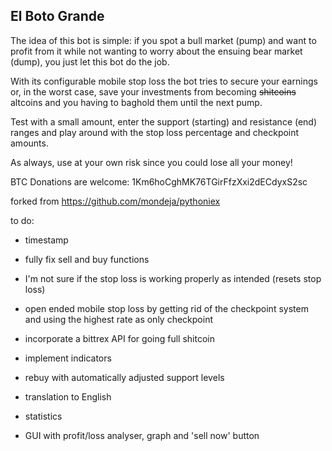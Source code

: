 ## El Boto Grande

The idea of this bot is simple: if you spot a bull market (pump) and want to profit from it while not wanting to worry about the ensuing bear market (dump), you just let this bot do the job.

With its configurable mobile stop loss the bot tries to secure your earnings or, in the worst case, save your investments from becoming ~~shitcoins~~ altcoins and you having to baghold them until the next pump.

Test with a small amount, enter the support (starting) and resistance (end) ranges and play around with the stop loss percentage and checkpoint amounts.

As always, use at your own risk since you could lose all your money!

BTC Donations are welcome: 
1Km6hoCghMK76TGirFfzXxi2dECdyxS2sc

forked from https://github.com/mondeja/pythoniex

to do:
  
  - timestamp
  - fully fix sell and buy functions
  - I'm not sure if the stop loss is working properly as intended (resets stop loss)
  - open ended mobile stop loss by getting rid of the checkpoint system and using the highest rate as only checkpoint
  
  - incorporate a bittrex API for going full shitcoin
  - implement indicators
  - rebuy with automatically adjusted support levels
  
  - translation to English
  - statistics
  - GUI with profit/loss analyser, graph and 'sell now' button

